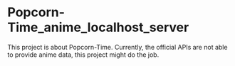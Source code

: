 # Popcorn-Time_anime_localhost_server
This project is about Popcorn-Time. Currently, the official APIs are not able to provide anime data, this project might do the job.
